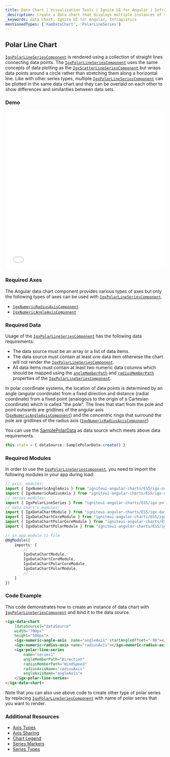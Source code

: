 ```yaml
---
title: Data Chart | Visualization Tools | Ignite UI for Angular | Infragistics | Polar Line Chart
_description: Create a data chart that displays multiple instances of visual elements in the same plot area in order to create composite chart views.
_keywords: data chart, Ignite UI for Angular, Infragistics
mentionedTypes: ['XamDataChart', 'PolarLineSeries']
---
```


## Polar Line Chart

[`IgxPolarLineSeriesComponent`](/products/ignite-ui-angular/api/docs/typescript/latest/classes/igxpolarlineseriescomponent.html) is rendered using a collection of straight lines connecting data points. The [`IgxPolarLineSeriesComponent`](/products/ignite-ui-angular/api/docs/typescript/latest/classes/igxpolarlineseriescomponent.html) uses the same concepts of data plotting as the [`IgxScatterLineSeriesComponent`](/products/ignite-ui-angular/api/docs/typescript/latest/classes/igxscatterlineseriescomponent.html) but wraps data points around a circle rather than stretching them along a horizontal line. Like with other series types, multiple [`IgxPolarLineSeriesComponent`](/products/ignite-ui-angular/api/docs/typescript/latest/classes/igxpolarlineseriescomponent.html) can be plotted in the same data chart and they can be overlaid on each other to show differences and similarities between data sets.

### Demo

<div class="sample-container loading" style="height: 500px">
    <iframe id="data-chart-type-polar-series-iframe" src='{environment:demosBaseUrl}/charts/data-chart-type-polar-line-series' width="100%" height="100%" seamless frameBorder="0" onload="onXPlatSampleIframeContentLoaded(this);"></iframe>
</div>
<!-- <div>
    <button data-localize="stackblitz" disabled class="stackblitz-btn" data-iframe-id="data-chart-type-polar-series-iframe" data-demos-base-url="{environment:demosBaseUrl}">View on StackBlitz
    </button>
</div> -->

<div class="divider--half"></div>

### Required Axes

The Angular data chart component provides various types of axes but only the following types of axes can be used with [`IgxPolarLineSeriesComponent`](/products/ignite-ui-angular/api/docs/typescript/latest/classes/igxpolarlineseriescomponent.html).

-   [`IgxNumericRadiusAxisComponent`](/products/ignite-ui-angular/api/docs/typescript/latest/classes/igxnumericradiusaxiscomponent.html)
-   [`IgxNumericAngleAxisComponent`](/products/ignite-ui-angular/api/docs/typescript/latest/classes/igxnumericangleaxiscomponent.html)

### Required Data

Usage of the [`IgxPolarLineSeriesComponent`](/products/ignite-ui-angular/api/docs/typescript/latest/classes/igxpolarlineseriescomponent.html) has the following data requirements:

-   The data source must be an array or a list of data items.
-   The data source must contain at least one data item otherwise the chart will not render the [`IgxPolarLineSeriesComponent`](/products/ignite-ui-angular/api/docs/typescript/latest/classes/igxpolarlineseriescomponent.html).
-   All data items must contain at least two numeric data columns which should be mapped using the [`angleMemberPath`](/products/ignite-ui-angular/api/docs/typescript/latest/classes/igxpolarbasecomponent.html#anglememberpath) and [`radiusMemberPath`](/products/ignite-ui-angular/api/docs/typescript/latest/classes/igxpolarbasecomponent.html#radiusmemberpath) properties of the [`IgxPolarLineSeriesComponent`](/products/ignite-ui-angular/api/docs/typescript/latest/classes/igxpolarlineseriescomponent.html).

In polar coordinate systems, the location of data points is determined by an angle (angular coordinate) from a fixed direction and distance (radial coordinate) from a fixed point (analogous to the origin of a Cartesian coordinate) which is called "the pole". The lines that start from the pole and point outwards are gridlines of the angular axis ([`IgxNumericAngleAxisComponent`](/products/ignite-ui-angular/api/docs/typescript/latest/classes/igxnumericangleaxiscomponent.html)) and the concentric rings that surround the pole are gridlines of the radius axis ([`IgxNumericRadiusAxisComponent`](/products/ignite-ui-angular/api/docs/typescript/latest/classes/igxnumericradiusaxiscomponent.html))

You can use the [SamplePolarData](datachart_data_sources_polar.md) as data source which meets above data requirements.

```ts
this.state = { dataSource: SamplePolarData.create() }
```

### Required Modules

In order to use the [`IgxPolarLineSeriesComponent`](/products/ignite-ui-angular/api/docs/typescript/latest/classes/igxpolarlineseriescomponent.html), you need to import the following modules in your app during load:

```ts
// axis' modules:
import { IgxNumericAngleAxis } from "igniteui-angular-charts/ES5/igx-numeric-angle-axis";
import { IgxNumericRadiusAxis } from "igniteui-angular-charts/ES5/igx-numeric-radius-axis";
// series modules:
import { IgxPolarLineSeries } from "igniteui-angular-charts/ES5/igx-polar-line-series";
// data chart's modules:
import { IgxDataChartModule } from "igniteui-angular-charts/ES5/igx-data-chart-module";
import { IgxDataChartCoreModule } from "igniteui-angular-charts/ES5/igx-data-chart-core-module";
import { IgxDataChartPolarCoreModule } from "igniteui-angular-charts/ES5/igx-data-chart-polar-core-module";
import { IgxDataChartPolarModule } from "igniteui-angular-charts/ES5/igx-data-chart-polar-module";

// in app.module.ts file
@NgModule({
    imports: [
        // ...
        IgxDataChartModule,
        IgxDataChartCoreModule,
        IgxDataChartPolarCoreModule,
        IgxDataChartPolarModule,
        // ...
    ]
})
```

### Code Example

This code demonstrates how to create an instance of data chart with [`IgxPolarLineSeriesComponent`](/products/ignite-ui-angular/api/docs/typescript/latest/classes/igxpolarlineseriescomponent.html) and bind it to the data source.

```html
<igx-data-chart
    [dataSource]="dataSource"
    width="700px"
    height="500px">
    <igx-numeric-angle-axis  name="angleAxis" startAngleOffset="-90"></igx-numeric-angle-axis>
    <igx-numeric-radius-axis name="radiusAxis"></igx-numeric-radius-axis>
    <igx-polar-line-series
        name="series1"
        angleMemberPath="Direction"
        radiusMemberPath="WindSpeed"
        radiusAxisName="radiusAxis"
        angleAxisName="angleAxis">
    </igx-polar-line-series>
</igx-data-chart>
```

Note that you can also use above code to create other type of polar series by replacing [`IgxPolarLineSeriesComponent`](/products/ignite-ui-angular/api/docs/typescript/latest/classes/igxpolarlineseriescomponent.html) with name of polar series that you want to render.

### Additional Resources

-   [Axis Types](datachart_axis_types.md)
-   [Axis Sharing](datachart_axis_sharing.md)
-   [Chart Legend](datachart_chart_legends.md)
-   [Series Markers](datachart_series_markers.md)
-   [Series Types](datachart_series_types.md)

